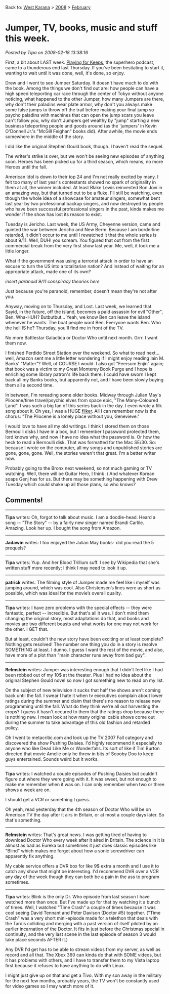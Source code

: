 Back to: [West Karana](/posts/westkarana.md) > [2008](/posts/2008/westkarana.md) > [February](./westkarana.md)
# Jumper, TV, books, music and stuff this week.

*Posted by Tipa on 2008-02-18 13:38:16*

First, a bit about LAST week. [Playing for Keeps](http://playingforkeepsnovel.com), the superhero podcast, came to a thunderous end last Thursday. If you've been hesitating to start it, wanting to wait until it was done, well, it's done, so enjoy.

Drew and I went to see Jumper Saturday. It doesn't have much to do with the book. Among the things we don't find out are: how people can have a high speed teleporting car race through the center of Tokyo without anyone noticing, what happened to the other Jumper, how many Jumpers are there, why don't their paladins wear plate armor, why don't you always make some false jumps to throw off the trail before making your final jump so psycho paladins with machines that can open the jump scars you leave can't follow you, why don't Jumpers get wealthy by "jump" starting a new business teleporting people and goods around (as the 'jumpers' in Kevin O'Donnell Jr.'s "McGill Feighan" books did). After awhile, the movie ends somewhere in the middle of the story.

I did like the original Stephen Gould book, though. I haven't read the sequel.

The writer's strike is over, but we won't be seeing new episodes of anything soon. Heroes has been picked up for a third season, which means, no more Heroes until the fall.

American Idol is down to their top 24 and I'm not really excited by many. I felt too many of last year's contestants showed no spark of originality in them at all, the winner included. At least Blake Lewis reinvented Bon Jovi in an amazing way, but that turned out to be a fluke. I'll still be watching, even though the whole idea of a showcase for amateur singers, somewhat bent last year by two professional backup singers, and now destroyed by people who have been successful professional singers in the past, kinda makes me wonder if the show has lost its reason to exist.

Tuesday is Jericho. Last week, the US Army, Cheyenne version, came and quieted the war between Jericho and New Berm. Because I am borderline retarded, it didn't occur to me until I rewatched it that the whole series is about 9/11. Well, DUH! you scream. You figured that out from the first commercial break from the very first show last year. Me, well, it took me a little longer.

What if the government was using a terrorist attack in order to have an excuse to turn the US into a totalitarian nation? And instead of waiting for an appropriate attack, made one of its own?

*insert paranoid 9/11 conspiracy theories here*

Just because you're paranoid, remember, doesn't mean they're not after you.

Anyway, moving on to Thursday, and Lost. Last week, we learned that Sayid, in the future, off the island, becomes a paid assassin for evil "Other", Ben. Wha-HUH? Butbutbut... Yeah, we know Ben can leave the island whenever he wants. The boat people want Ben. Everyone wants Ben. Who the hell IS he? Thursday, you'll find me in front of the TV.

No more Battlestar Galactica or Doctor Who until next month. Grrr. I want them now.

I finished Perdido Street Station over the weekend. So what to read next... well, Amazon sent me a little letter wondering if I might enjoy reading Iain M. Banks' "Matter"? Well, of COURSE I would. I also got "Feersum Enjin" again; that book was a victim to my Great Monterey Book Purge and I hope is enriching some library patron's life back there. I could have sworn I kept back all my Banks books, but apparently not, and I have been slowly buying them all a second time.

In between, I'm rereading some older books. Midway through Julian May's Pliocene/time travel/psychic elves from space epic, "The Many-Coloured Land". I was such a big fan of this series back in the day. I even wrote a filk song about it. Oh yes, I was a HUGE [filker](http://en.wikipedia.org/wiki/Filk_music). All I can remember now is the chorus: "The Pliocene is a lonely place without you, Genevieve."

I would love to have all my old writings. I think I stored them on those Bernoulli disks I have in a box, but I remember I password protected them, lord knows why, and now I have no idea what the password is. Or how the heck to read a Bernoulli disk. That was formatted for the Mac SE/30. So: because I wrote on the computer, all my songs and unpublished stories are gone, gone, gone. Well, the stories weren't that great. I'm a better writer now.

Probably going to the Bronx next weekend, so not much gaming or TV watching. Well, there will be Guitar Hero, I think :) And whatever Korean soaps Genj has for us. But there may be something happening with Drew Tuesday which could shake up all those plans, so who knows?

## Comments!

---

**Tipa** writes: Oh, forgot to talk about music. I am a doodie-head. Heard a song -- "The Story" -- by a fairly new singer named Brandi Carlile. Amazing. Look her up. I bought the song from Amazon.

---

**Jadawin** writes: I too enjoyed the Julian May books- did you read the 5 prequels?

---

**Tipa** writes: Yup. And her Blood Trillium suff. I see by Wikipedia that she's written stuff more recently; I think I may need to look it up.

---

**patrick** writes: The filming style of Jumper made me feel like i myself was jumping around, which was cool. Also Christensen’s lines were as short as possible, which was ideal for the movie’s overall quality.

---

**Tipa** writes: I have zero problems with the special effects -- they were fantastic, perfect -- incredible. But that's all it was. I don't mind them changing the original story, most adaptations do that, and books and movies are two different beasts and what works for one may not work for the other. I GET that.

But at least, couldn't the new story have been exciting or at least complete? Nothing gets resolved! The number one thing you do in a story is resolve SOMETHING at least. I dunno. I guess I want the rest of the movie, and also, have more of a plot than "main character runs away from bad guy".

---

**Relmstein** writes: Jumper was interesting enough that I didn't feel like I had been robbed out of my 10$ at the theater. Plus I had no idea about the original Stephen Gould novel so now I got something new to read on my list. 

On the subject of new television it sucks that half the shows aren't coming back until the fall. I swear I hate it when tv executives complain about lower ratings during the summer and claim that there's no reason to release new programming until the fall. What do they think we're all out harvesting the crops? I guess it hasn't occured to them that the ratings drop because there is nothing new. I mean look at how many original cable shows come out during the summer to take advantage of this old fashion and retarded policy.

Oh I went to metacritic.com and look up the TV 2007 Fall category and discovered the show Pushing Daisies. I'd highly recommend it especially to anyone who like Dead Like Me or Wonderfalls. Its sort of like if Tim Burton directed that movie Amelie only he threw in bits of Scooby Doo to keep guys entertained. Sounds weird but it works.

---

**Tipa** writes: I watched a couple episodes of Pushing Daisies but couldn't figure out where they were going with it. It was sweet, but not enough to make me remember when it was on. I can only remember when two or three shows a week are on.

I should get a VCR or something I guess.

Oh yeah, read yesterday that the 4th season of Doctor Who will be on American TV the day after it airs in Britain, or at most a couple days later. So that's something.

---

**Relmstein** writes: That's great news. I was getting tired of having to download Doctor Who every week after it aired in Britain. The science in it is almost as bad as Eureka but sometimes it just does classic episodes like "Blind" which makes me forget about how a sonic screwdriver can apparently fix anything. 

My cable service offers a DVR box for like 9$ extra a month and I use it to catch any show that might be interesting. I'd recommend DVR over a VCR any day of the week though they can both be a pain in the ass to program sometimes.

---

**Tipa** writes: Blink is the only Dr. Who episode from last season I have watched more than once. But I've made up for that by watching it a bunch of times. Well, I watched "Time Crash" a couple of times because it was cool seeing David Tennant and Peter Davison (Doctor #5) together. ("Time Crash" was a very short mini-episode made for a telethon that deals with the Tardis colliding and merging with a past version of itself piloted by an earlier incarnation of the Doctor. It fits in just before the Christmas special in continuity, and the very last scene in the last episode of season 3 would take place seconds AFTER it.)

Any DVR I'd get has to be able to stream videos from my server, as well as record and all that. The Xbox 360 can kinda do that with SOME videos, but it has problems with others, and I have to transfer them to my Vista laptop first because it refuses to have anything to do with Linux.

I might just give up on that and get a Tivo. With my son away in the military for the next few months, probably years, the TV won't be constantly used for video games so I may watch more of it.

